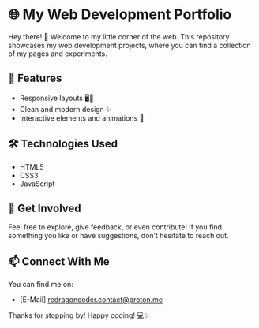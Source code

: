 # 🌐 My Web Development Portfolio

Hey there! 👋 Welcome to my little corner of the web. This repository showcases my web development projects, where you can find a collection of my pages and experiments. 

## 🌟 Features

- Responsive layouts 🖥️📱
- Clean and modern design ✨
- Interactive elements and animations 🎉

## 🛠️ Technologies Used

- HTML5
- CSS3
- JavaScript

## 🦾 Get Involved

Feel free to explore, give feedback, or even contribute! If you find something you like or have suggestions, don’t hesitate to reach out. 

## 📫 Connect With Me

You can find me on:
- [E-Mail] redragoncoder.contact@proton.me

Thanks for stopping by! Happy coding! 💻✨

